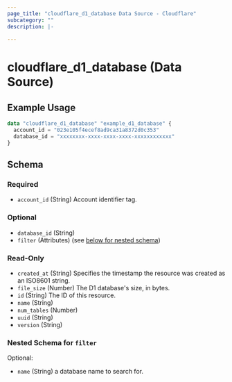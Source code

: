 ```yaml
---
page_title: "cloudflare_d1_database Data Source - Cloudflare"
subcategory: ""
description: |-
  
---
```


# cloudflare_d1_database (Data Source)



## Example Usage

```terraform
data "cloudflare_d1_database" "example_d1_database" {
  account_id = "023e105f4ecef8ad9ca31a8372d0c353"
  database_id = "xxxxxxxx-xxxx-xxxx-xxxx-xxxxxxxxxxxx"
}
```

<!-- schema generated by tfplugindocs -->
## Schema

### Required

- `account_id` (String) Account identifier tag.

### Optional

- `database_id` (String)
- `filter` (Attributes) (see [below for nested schema](#nestedatt--filter))

### Read-Only

- `created_at` (String) Specifies the timestamp the resource was created as an ISO8601 string.
- `file_size` (Number) The D1 database's size, in bytes.
- `id` (String) The ID of this resource.
- `name` (String)
- `num_tables` (Number)
- `uuid` (String)
- `version` (String)

<a id="nestedatt--filter"></a>
### Nested Schema for `filter`

Optional:

- `name` (String) a database name to search for.


